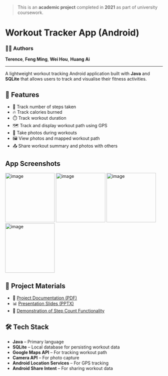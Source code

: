 > This is an **academic project** completed in **2021** as part of university coursework.

# Workout Tracker App (Android)

### 👨‍💻 Authors
**Terence**, **Feng Ming**, **Wei Hou**, **Huang Ai**

---

A lightweight workout tracking Android application built with **Java** and **SQLite** that allows users to track and visualise their fitness activities.

## 📱 Features

- 🚶 Track number of steps taken  
- 🔥 Track calories burned  
- ⏱️ Track workout duration  
- 🗺️ Track and display workout path using GPS  
- 📸 Take photos during workouts  
- 🖼️ View photos and mapped workout path  
- 📤 Share workout summary and photos with others  

## App Screenshots
<img width="158" alt="image" src="https://github.com/user-attachments/assets/1499ea18-7a18-4406-96cc-55ee4e2adbc4" />
<img width="158" alt="image" src="https://github.com/user-attachments/assets/ad17789c-1be2-417b-a2aa-6a9bc3dc7200" />
<img width="158" alt="image" src="https://github.com/user-attachments/assets/41015781-3d20-4439-a382-147a21a8d6f3" />
<img width="158" alt="image" src="https://github.com/user-attachments/assets/9e3dd90b-f91f-445c-89bf-3475f813b7aa" />


## 📄 Project Materials

- 📘 [Project Documentation (PDF)](https://github.com/user-attachments/files/20025691/Android-Workout-App-Documentation.pdf)
- 📊 [Presentation Slides (PPTX)](https://github.com/user-attachments/files/20025688/Presentation_Slides.pptx)
- 🎥 [Demonstration of Step Count Functionality](https://github.com/user-attachments/assets/372eda37-9b29-4224-b829-93f48907a25c)

## 🛠️ Tech Stack

- **Java** – Primary language  
- **SQLite** – Local database for persisting workout data  
- **Google Maps API** – For tracking workout path  
- **Camera API** – For photo capture  
- **Android Location Services** – For GPS tracking  
- **Android Share Intent** – For sharing workout data  

